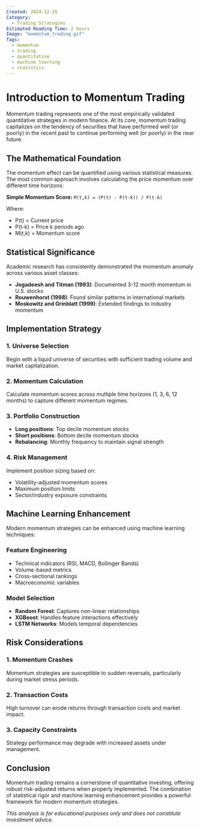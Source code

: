 ```yaml
---
Created: 2024-12-15
Category:
  - Trading Strategies
Estimated Reading Time: 2 hours
Image: "momentum_trading.gif"
Tags:
  - momentum
  - trading
  - quantitative
  - machine learning
  - statistics
---
```


# Introduction to Momentum Trading

Momentum trading represents one of the most empirically validated quantitative strategies in modern finance. At its core, momentum trading capitalizes on the tendency of securities that have performed well (or poorly) in the recent past to continue performing well (or poorly) in the near future.

## The Mathematical Foundation

The momentum effect can be quantified using various statistical measures. The most common approach involves calculating the price momentum over different time horizons:

**Simple Momentum Score:**
`M(t,k) = (P(t) - P(t-k)) / P(t-k)`

Where:
- P(t) = Current price
- P(t-k) = Price k periods ago
- M(t,k) = Momentum score

## Statistical Significance

Academic research has consistently demonstrated the momentum anomaly across various asset classes:

- **Jegadeesh and Titman (1993)**: Documented 3-12 month momentum in U.S. stocks
- **Rouwenhorst (1998)**: Found similar patterns in international markets
- **Moskowitz and Grinblatt (1999)**: Extended findings to industry momentum

## Implementation Strategy

### 1. Universe Selection
Begin with a liquid universe of securities with sufficient trading volume and market capitalization.

### 2. Momentum Calculation
Calculate momentum scores across multiple time horizons (1, 3, 6, 12 months) to capture different momentum regimes.

### 3. Portfolio Construction
- **Long positions**: Top decile momentum stocks
- **Short positions**: Bottom decile momentum stocks
- **Rebalancing**: Monthly frequency to maintain signal strength

### 4. Risk Management
Implement position sizing based on:
- Volatility-adjusted momentum scores
- Maximum position limits
- Sector/industry exposure constraints

## Machine Learning Enhancement

Modern momentum strategies can be enhanced using machine learning techniques:

### Feature Engineering
- Technical indicators (RSI, MACD, Bollinger Bands)
- Volume-based metrics
- Cross-sectional rankings
- Macroeconomic variables

### Model Selection
- **Random Forest**: Captures non-linear relationships
- **XGBoost**: Handles feature interactions effectively
- **LSTM Networks**: Models temporal dependencies

## Risk Considerations

### 1. Momentum Crashes
Momentum strategies are susceptible to sudden reversals, particularly during market stress periods.

### 2. Transaction Costs
High turnover can erode returns through transaction costs and market impact.

### 3. Capacity Constraints
Strategy performance may degrade with increased assets under management.

## Conclusion

Momentum trading remains a cornerstone of quantitative investing, offering robust risk-adjusted returns when properly implemented. The combination of statistical rigor and machine learning enhancement provides a powerful framework for modern momentum strategies.

*This analysis is for educational purposes only and does not constitute investment advice.* 
